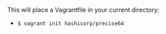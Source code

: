 This will place a Vagrantfile in your current directory:
* ```$ vagrant init hashicorp/precise64```
